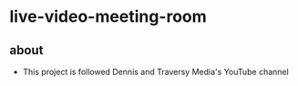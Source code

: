 # live-video-meeting-room

## about

- This project is followed Dennis and Traversy Media's YouTube channel

